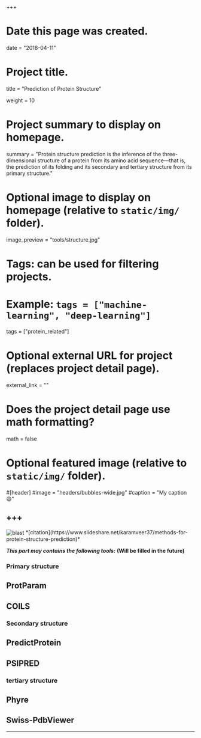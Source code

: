 +++
# Date this page was created.
date = "2018-04-11"

# Project title.
title = "Prediction of Protein Structure"

weight = 10
# Project summary to display on homepage.
summary = "Protein structure prediction is the inference of the three-dimensional structure of a protein from its amino acid sequence—that is, the prediction of its folding and its secondary and tertiary structure from its primary structure."

# Optional image to display on homepage (relative to `static/img/` folder).
image_preview = "tools/structure.jpg"

# Tags: can be used for filtering projects.
# Example: `tags = ["machine-learning", "deep-learning"]`
tags = ["protein_related"]

# Optional external URL for project (replaces project detail page).
external_link = ""


# Does the project detail page use math formatting?
math = false

# Optional featured image (relative to `static/img/` folder).
#[header]
#image = "headers/bubbles-wide.jpg"
#caption = "My caption :smile:"


+++
---
<img src="/img/tools/structure.jpg" alt="blast" align="center">
*[citation](https://www.slideshare.net/karamveer37/methods-for-protein-structure-prediction)*

***This part may contains the following tools:*** **(Will be filled in the future)**

### Primary structure

## ProtParam

## COILS

### Secondary structure

## PredictProtein

## PSIPRED

### tertiary structure

## Phyre

## Swiss-PdbViewer


---